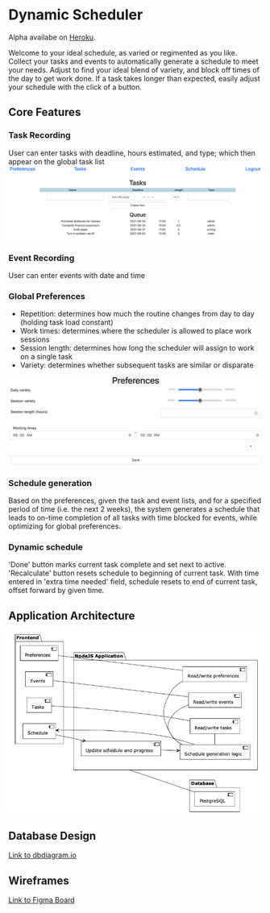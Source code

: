 # Dynamic Scheduler

Alpha availabe on [Heroku](dynamicscheduler.herokuapp.com).

Welcome to your ideal schedule, as varied or regimented as you like. Collect your tasks and events to automatically generate a schedule to meet your needs. Adjust to find your ideal blend of variety, and block off times of the day to get work done. If a task takes longer than expected, easily adjust your schedule with the click of a button. 

## Core Features
### Task Recording
User can enter tasks with deadline, hours estimated, and type; which then appear on the global task list
![](resources/img/dynamicscheduler01.png)
### Event Recording
User can enter events with date and time
### Global Preferences
- Repetition: determines how much the routine changes from day to day (holding task load constant)
- Work times: determines where the scheduler is allowed to place work sessions
- Session length: determines how long the scheduler will assign to work on a single task
- Variety: determines whether subsequent tasks are similar or disparate

![](resources/img/dynamicscheduler02.png)
### Schedule generation
Based on the preferences, given the task and event lists, and for a specified period of time (i.e. the next 2 weeks), the system generates a schedule that leads to on-time completion of all tasks with time blocked for events, while optimizing for global preferences.
### Dynamic schedule
'Done' button marks current task complete and set next to active.  'Recalculate' button resets schedule to beginning of current task.  With time entered in 'extra time needed' field, schedule resets to end of current task, offset forward by given time.

## Application Architecture
![](resources/img/dynamic_scheduler_architecture.png)

## Database Design
[Link to dbdiagram.io](https://dbdiagram.io/d/6104a0a12ecb310fc3b79989)

## Wireframes
[Link to Figma Board](https://www.figma.com/file/gOQIXCLraoBTbB8gEilh1U/Dyanamic-Scheduler-Wireframe?node-id=0%3A1)
